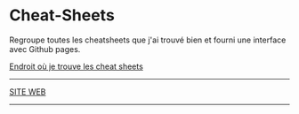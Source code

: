 # Cheat-Sheets
Regroupe toutes les cheatsheets que j'ai trouvé bien et fourni une interface avec Github pages.

[Endroit où je trouve les cheat sheets](https://www.cheatography.com/explore/)

********************************************************
 [SITE WEB](https://bastienmarais.github.io/Cheat-Sheets/)
********************************************************
